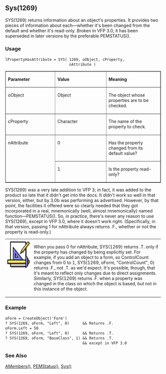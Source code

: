 ## Sys(1269)

SYS(1269) returns information about an object's properties. It provides two pieces of information about each&mdash;whether it's been changed from the default and whether it's read-only. Broken in VFP 3.0, it has been superseded in later versions by the preferable PEMSTATUS().

### Usage

```foxpro
lPropertyHasAttribute = SYS( 1269, oObject, cProperty,
                             nAttribute )
```
<table border cellspacing=0 cellpadding=0 width=100%>
<tr>
  <td width=32% valign=top>
  <p><b>Parameter</b></p>
  </td>
  <td width=23% valign=top>
  <p><b>Value</b></p>
  </td>
  <td width=45% valign=top>
  <p><b>Meaning</b></p>
  </td>
 </tr>
<tr>
  <td width=32% valign=top>
  <p>oObject</p>
  </td>
  <td width=23% valign=top>
  <p>Object</p>
  </td>
  <td width=45% valign=top>
  <p>The object whose properties are to be checked.</p>
  </td>
 </tr>
<tr>
  <td width=32% valign=top>
  <p>cProperty</p>
  </td>
  <td width=23% valign=top>
  <p>Character</p>
  </td>
  <td width=45% valign=top>
  <p>The name of the property to check.</p>
  </td>
 </tr>
<tr>
  <td width=32% rowspan=2 valign=top>
  <p>nAttribute</p>
  </td>
  <td width=23% valign=top>
  <p>0</p>
  </td>
  <td width=45% valign=top>
  <p>Has the property changed from its default value?</p>
  </td>
 </tr>
<tr>
  <td width=33% valign=top>
  <p>1</p>
  </td>
  <td width=67% valign=top>
  <p>Is the property read-only?</p>
  </td>
 </tr>
</table>

SYS(1269) was a very late addition to VFP 3; in fact, it was added to the product so late that it didn't get into the docs. It didn't work so well in that version, either, but by 3.0b was performing as advertised. However, by that point, the facilities it offered were so clearly needed that they got incorporated in a real, mnemonically (well, almost mnemonically) named function&mdash;PEMSTATUS(). So, in practice, there's never any reason to use SYS(1269), except in VFP 3.0, where it doesn't work right. (Specifically, in that version, passing 1 for nAttribute always returns .F., whether or not the property is read-only.)

<table border=0 cellspacing=0 cellpadding=0 width=100%>
<tr>
  <td width=17% valign=top>
<img width=94 height=93 src="Design.gif"></p>
  </td>
  <td width=83%>
  <p>When you pass 0 for nAttribute, SYS(1269) returns .T. only if the property has changed by being explicitly set. For example, if you add an object to a form, so ControlCount changes from 0 to 1, SYS(1269, oForm, &quot;ControlCount&quot;, 0) returns .F., not .T. as we'd expect. It's possible, though, that it's meant to reflect only changes due to direct assignments. Similarly, SYS(1269) returns .F. when a property was changed in the class on which the object is based, but not in this instance of the object.</p>
  </td>
 </tr>
</table>

### Example

```foxpro
oForm = CreateObject('Form')
? SYS(1269, oForm, "Left", 0)      && Returns .F.
oForm.Left = 50
? SYS(1269, oForm, "Left", 0)      && Returns .T.
? SYS(1269, oForm, "BaseClass", 1) && Returns .T.
                                   && except in VFP 3.0
```
### See Also

[AMembers()](s4g286.md), [PEMStatus()](s4g654.md), [Sys()](s4g895.md)